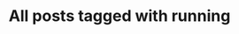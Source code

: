 ---
layout: tag
title: "All posts tagged with running"
permalink: /weblog/tags/running/
taxonomy: running
---